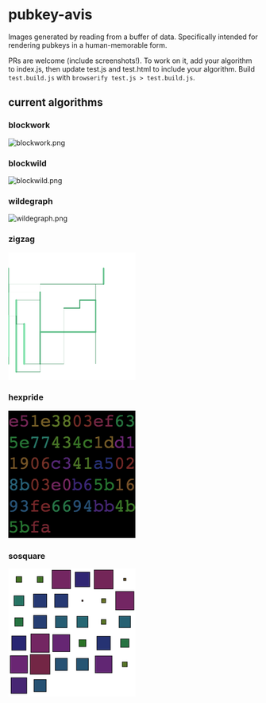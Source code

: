 # pubkey-avis

Images generated by reading from a buffer of data.
Specifically intended for rendering pubkeys in a human-memorable form.

PRs are welcome (include screenshots!).
To work on it, add your algorithm to index.js, then update test.js and test.html to include your algorithm.
Build `test.build.js` with `browserify test.js > test.build.js`.

## current algorithms

### blockwork

![blockwork.png](./example-pics/blockwork.png)

### blockwild

![blockwild.png](./example-pics/blockwild.png)

### wildegraph

![wildegraph.png](./example-pics/wildegraph.png)

### zigzag

![zigzag.png](./example-pics/zigzag.png)

### hexpride

![hexpride.png](./example-pics/hexpride.png)

### sosquare

![sosquare.png](./example-pics/sosquare.png)